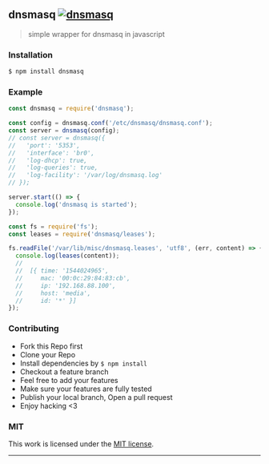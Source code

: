 ## dnsmasq [![dnsmasq](https://img.shields.io/npm/v/dnsmasq.svg)](https://npmjs.org/dnsmasq)

> simple wrapper for dnsmasq in javascript

### Installation

```bash
$ npm install dnsmasq
```

### Example

```js
const dnsmasq = require('dnsmasq');

const config = dnsmasq.conf('/etc/dnsmasq/dnsmasq.conf');
const server = dnsmasq(config);
// const server = dnsmasq({
//   'port': '5353',
//   'interface': 'br0',
//   'log-dhcp': true,
//   'log-queries': true,
//   'log-facility': '/var/log/dnsmasq.log'
// });

server.start(() => {
  console.log('dnsmasq is started');
});

const fs = require('fs');
const leases = require('dnsmasq/leases');

fs.readFile('/var/lib/misc/dnsmasq.leases', 'utf8', (err, content) => {
  console.log(leases(content));
  //
  //  [{ time: '1544024965',
  //     mac: '00:0c:29:84:83:cb',
  //     ip: '192.168.88.100',
  //     host: 'media',
  //     id: '*' }]
});

```

### Contributing
- Fork this Repo first
- Clone your Repo
- Install dependencies by `$ npm install`
- Checkout a feature branch
- Feel free to add your features
- Make sure your features are fully tested
- Publish your local branch, Open a pull request
- Enjoy hacking <3

### MIT

This work is licensed under the [MIT license](./LICENSE).

---
